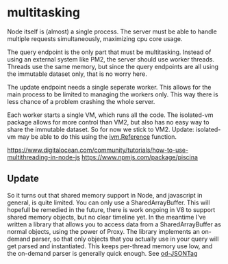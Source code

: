 # multitasking

Node itself is (almost) a single process. The server must be able to handle multiple requests simultaneously, maximizing cpu core usage.

The query endpoint is the only part that must be multitasking. Instead of using an external system like PM2, the server should use worker threads. Threads use the same memory, but since the query endpoints are all using the immutable dataset only, that is no worry here.

The update endpoint needs a single seperate worker. This allows for the main process to be limited to managing the workers only. This way there is less chance of a problem crashing the whole server.

Each worker starts a single VM, which runs all the code. The isolated-vm package allows for more control than VM2, but also has no easy way to share the immutable dataset. So for now we stick to VM2.
Update: isolated-vm may be able to do this using the [ivm.Reference](https://github.com/laverdet/isolated-vm#class-reference-transferable) function.

https://www.digitalocean.com/community/tutorials/how-to-use-multithreading-in-node-js
https://www.npmjs.com/package/piscina

## Update
So it turns out that shared memory support in Node, and javascript in general, is quite limited. You can only use a SharedArrayBuffer. This will hopefull be remedied in the future, there is work ongoing in V8 to support shared memory objects, but no clear timeline yet.
In the meantime I've written a library that allows you to access data from a SharedArrayBuffer as normal objects, using the power of Proxy. The library implements an on-demand parser, so that only objects that you actually use in your query will get parsed and instantiated. This keeps per-thread memory use low, and the on-demand parser is generally quick enough. See [od-JSONTag](https://github.com/muze-nl/od-jsontag/)
